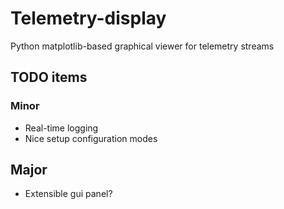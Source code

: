 # Telemetry-display
Python matplotlib-based graphical viewer for telemetry streams

## TODO items
### Minor
* Real-time logging
* Nice setup configuration modes

## Major
* Extensible gui panel?  

